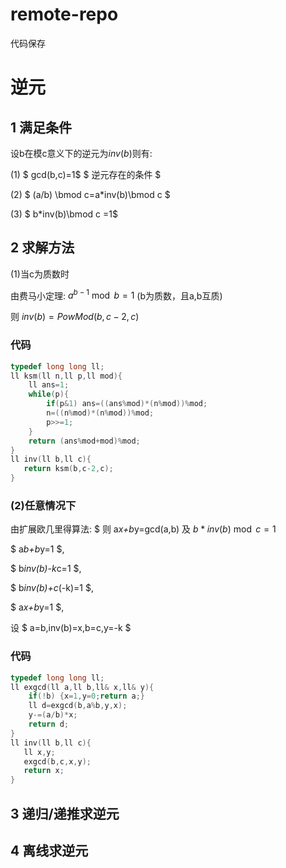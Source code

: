 # remote-repo
代码保存
# 逆元

## 1 满足条件
设b在模c意义下的逆元为$inv(b)$则有:

(1) $ gcd(b,c)=1$  $ 逆元存在的条件 $
    
(2) $ (a/b) \bmod c=a*inv(b)\bmod c $

(3) $ b*inv(b)\bmod c =1$

## 2 求解方法

(1)当c为质数时

由费马小定理: $a^{b-1} \bmod b=1$ (b为质数，且a,b互质)

则 $inv(b)=PowMod(b,c-2,c)$

### 代码

```c++
typedef long long ll;
ll ksm(ll n,ll p,ll mod){
    ll ans=1; 
    while(p){ 
        if(p&1) ans=((ans%mod)*(n%mod))%mod; 
        n=((n%mod)*(n%mod))%mod;
        p>>=1;
    }
    return (ans%mod+mod)%mod;
}
ll inv(ll b,ll c){
   return ksm(b,c-2,c);
}
```

### (2)任意情况下

由扩展欧几里得算法:
$ 则 a*x+b*y=gcd(a,b) 及 $b*inv(b)\bmod c=1$

$ a*b+b*y=1 $,

$ b*inv(b)-k*c=1 $,

$ b*inv(b)+c*(-k)=1 $,

$ a*x+b*y=1 $,

设 $ a=b$,$inv(b)=x$,$b=c$,$y=-k $
### 代码

```c++
typedef long long ll;
ll exgcd(ll a,ll b,ll& x,ll& y){
    if(!b) {x=1,y=0;return a;}
    ll d=exgcd(b,a%b,y,x);
    y-=(a/b)*x;
    return d;
}
ll inv(ll b,ll c){
   ll x,y;
   exgcd(b,c,x,y);
   return x;
}
```

## 3 递归/递推求逆元

## 4 离线求逆元
